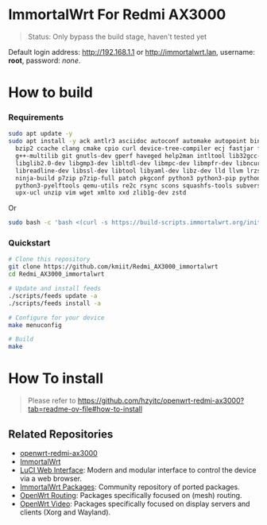ImmortalWrt For Redmi AX3000
============================

> Status:
> Only bypass the build stage, haven't tested yet

Default login address: http://192.168.1.1 or http://immortalwrt.lan, username: __root__, password: _none_.

How to build
============
### Requirements
```bash
sudo apt update -y
sudo apt install -y ack antlr3 asciidoc autoconf automake autopoint binutils bison build-essential \
  bzip2 ccache clang cmake cpio curl device-tree-compiler ecj fastjar flex gawk gettext gcc-multilib \
  g++-multilib git gnutls-dev gperf haveged help2man intltool lib32gcc-s1 libc6-dev-i386 libelf-dev \
  libglib2.0-dev libgmp3-dev libltdl-dev libmpc-dev libmpfr-dev libncurses-dev libpython3-dev \
  libreadline-dev libssl-dev libtool libyaml-dev libz-dev lld llvm lrzsz mkisofs msmtp nano \
  ninja-build p7zip p7zip-full patch pkgconf python3 python3-pip python3-ply python3-docutils \
  python3-pyelftools qemu-utils re2c rsync scons squashfs-tools subversion swig texinfo uglifyjs \
  upx-ucl unzip vim wget xmlto xxd zlib1g-dev zstd
```

Or

```bash
sudo bash -c 'bash <(curl -s https://build-scripts.immortalwrt.org/init_build_environment.sh)'
```

### Quickstart
```bash
# Clone this repository
git clone https://github.com/kmiit/Redmi_AX3000_immortalwrt
cd Redmi_AX3000_immortalwrt

# Update and install feeds
./scripts/feeds update -a
./scripts/feeds install -a

# Configure for your device
make menuconfig

# Build
make
```

How To install
==============
> Please refer to https://github.com/hzyitc/openwrt-redmi-ax3000?tab=readme-ov-file#how-to-install


## Related Repositories
- [openwrt-redmi-ax3000](https://github.com/hzyitc/openwrt-redmi-ax3000)
- [ImmortalWrt](https://github.com/immortalwrt/immortalwrt)
- [LuCI Web Interface](https://github.com/immortalwrt/luci): Modern and modular interface to control the device via a web browser.
- [ImmortalWrt Packages](https://github.com/immortalwrt/packages): Community repository of ported packages.
- [OpenWrt Routing](https://github.com/openwrt/routing): Packages specifically focused on (mesh) routing.
- [OpenWrt Video](https://github.com/openwrt/video): Packages specifically focused on display servers and clients (Xorg and Wayland).
